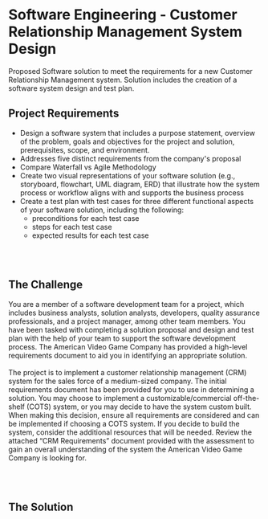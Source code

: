 # Software Engineering - Customer Relationship Management System Design
Proposed Software solution to meet the requirements for a new Customer Relationship Management system. Solution includes the creation of a software system design and test plan.

<h2>Project Requirements</h2>
<ul>
  <li>Design a software system that includes a purpose statement, overview of the problem, goals and objectives for the project and solution, prerequisites, scope, and environment.</li>
  <li>Addresses five distinct requirements from the company's proposal</li>
  <li>Compare Waterfall vs Agile Methodology</li>
  <li>Create two visual representations of your software solution (e.g., storyboard, flowchart, UML diagram, ERD) that illustrate how the system process or workflow aligns with and supports the business process</li>
  <li>Create a test plan with test cases for three different functional aspects of your software solution, including the following:
    <ul class="square">
      <li>preconditions for each  test case</li>
      <li>steps for each  test case</li>
      <li>expected results for each test case</li>
    </ul>
</ul>
<br><br>

<h2>The Challenge</h2>
  <p>You are a member of a software development team for a project, which includes business analysts, solution analysts, developers, quality assurance professionals, and a project manager, among other team members. You have been tasked with completing a solution proposal and design and test plan with the help of your team to support the software development process. The American Video Game Company has provided a high-level requirements document to aid you in identifying an appropriate solution.
<br><br>
The project is to implement a customer relationship management (CRM) system for the sales force of a medium-sized company. The initial requirements document has been provided for you to use in determining a solution. You may choose to implement a customizable/commercial off-the-shelf (COTS) system, or you may decide to have the system custom built. When making this decision, ensure all requirements are considered and can be implemented if choosing a COTS system. If you decide to build the system, consider the additional resources that will be needed. Review the attached “CRM Requirements” document provided with the assessment to gain an overall understanding of the system the American Video Game Company is looking for.</p>
<br><br>

<h2>The Solution</h2>
<ul>
  </li></li>
</ul>
